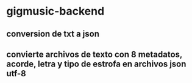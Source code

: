 # gigmusic-backend

## conversion de txt a json

## convierte archivos de texto con 8 metadatos, acorde, letra y tipo de estrofa en archivos json utf-8

